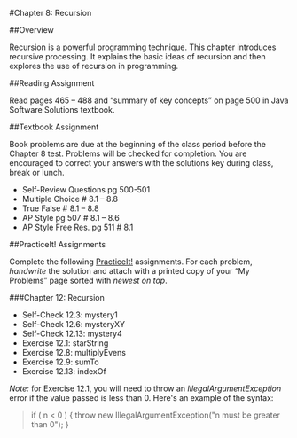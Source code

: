 #Chapter 8: Recursion

##Overview

Recursion is a powerful programming technique.  This chapter introduces recursive processing.  It explains the basic ideas of recursion and then explores the use of recursion in programming.

##Reading Assignment 

Read pages 465 – 488 and “summary of key concepts” on page 500 in Java Software Solutions textbook.   

##Textbook Assignment 

Book problems are due at the beginning of the class period before the Chapter 8 test.  Problems will be checked for completion.  You are encouraged to correct your answers with the solutions key during class, break or lunch.

* Self-Review Questions pg 500-501
* Multiple Choice # 8.1 – 8.8
* True False # 8.1 – 8.8
* AP Style pg 507 # 8.1 – 8.6
* AP Style Free Res. pg 511 # 8.1

##PracticeIt! Assignments

Complete the following [PracticeIt!](http://practiceit.cs.washington.edu/practiceit/index.jsp) assignments.  For each problem, *handwrite* the solution and attach with a printed copy of your “My Problems” page sorted with *newest on top*.
 
###Chapter 12: Recursion
 
* Self-Check 12.3: mystery1
* Self-Check 12.6: mysteryXY
* Self-Check 12.13: mystery4
* Exercise 12.1: starString
* Exercise 12.8: multiplyEvens
* Exercise 12.9: sumTo 
* Exercise 12.13: indexOf

*Note:* for Exercise 12.1, you will need to throw an *IllegalArgumentException* error if the value passed is less than 0.  Here's an example of the syntax: 

>    if ( n < 0 ) {
>          throw new IllegalArgumentException("n must be greater than 0");
>    }

